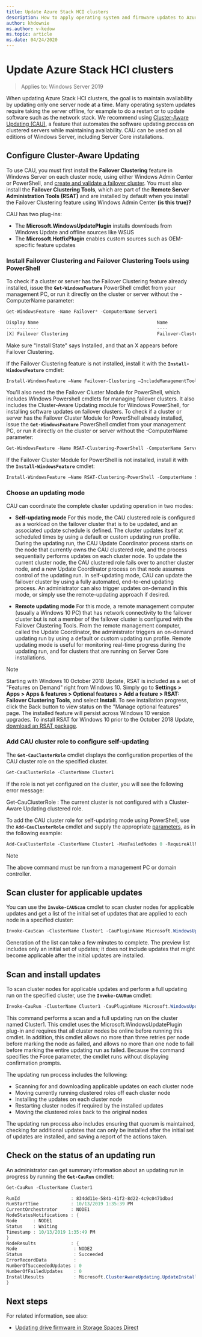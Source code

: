 ```yaml
---
title: Update Azure Stack HCI clusters
description: How to apply operating system and firmware updates to Azure Stack HCI using Windows Admin Center and PowerShell.
author: khdownie
ms.author: v-kedow
ms.topic: article
ms.date: 04/24/2020
---
```


# Update Azure Stack HCI clusters

> Applies to: Windows Server 2019

When updating Azure Stack HCI clusters, the goal is to maintain availability by updating only one server node at a time. Many operating system updates require taking the server offline, for example to do a restart or to update software such as the network stack. We recommend using [Cluster-Aware Updating (CAU)](/windows-server/failover-clustering/cluster-aware-updating), a feature that automates the software updating process on clustered servers while maintaining availability. CAU can be used on all editions of Windows Server, including Server Core installations.

## Configure Cluster-Aware Updating

To use CAU, you must first install the **Failover Clustering** feature in Windows Server on each cluster node, using either Windows Admin Center or PowerShell, and [create and validate a failover cluster](/windows-server/failover-clustering/create-failover-cluster#create-a-failover-cluster-by-using-windows-powershell). You must also install the **Failover Clustering Tools**, which are part of the **Remote Server Administration Tools (RSAT)** and are installed by default when you install the Failover Clustering feature using Windows Admin Center **(is this true)?**

CAU has two plug-ins:

- The **Microsoft.WindowsUpdatePlugin** installs downloads from Windows Update and offline sources like WSUS
- The **Microsoft.HotfixPlugin** enables custom sources such as OEM-specific feature updates

### Install Failover Clustering and Failover Clustering Tools using PowerShell

To check if a cluster or server has the Failover Clustering feature already installed, issue the **`Get-WindowsFeature`** PowerShell cmdlet from your management PC, or run it directly on the cluster or server without the -ComputerName parameter:

```PowerShell
Get-WindowsFeature -Name Failover* -ComputerName Server1

Display Name                                            Name                       Install State
------------                                            ----                       -------------
[X] Failover Clustering                                 Failover-Clustering            Installed
```

Make sure "Install State" says Installed, and that an X appears before Failover Clustering. 

If the Failover Clustering feature is not installed, install it with the **`Install-WindowsFeature`** cmdlet:

```PowerShell
Install-WindowsFeature –Name Failover-Clustering –IncludeManagementTools -ComputerName Server1
```

You'll also  need the the Failover Cluster Module for PowerShell, which includes Windows Powershell cmdlets for managing failover clusters. It also includes the Cluster-Aware Updating module for Windows PowerShell, for installing software updates on failover clusters. To check if a cluster or server has the Failover Cluster Module for PowerShell already installed, issue the **`Get-WindowsFeature`** PowerShell cmdlet from your management PC, or run it directly on the cluster or server without the -ComputerName parameter:

```PowerShell
Get-WindowsFeature -Name RSAT-Clustering-PowerShell -ComputerName Server1
```

If the Failover Cluster Module for PowerShell is not installed, install it with the **`Install-WindowsFeature`** cmdlet:

```PowerShell
Install-WindowsFeature –Name RSAT-Clustering-PowerShell -ComputerName Server1
```

### Choose an updating mode

CAU can coordinate the complete cluster updating operation in two modes:  
  
-   **Self-updating mode** For this mode, the CAU clustered role is configured as a workload on the failover cluster that is to be updated, and an associated update schedule is defined. The cluster updates itself at scheduled times by using a default or custom updating run profile. During the updating run, the CAU Update Coordinator process starts on the node that currently owns the CAU clustered role, and the process sequentially performs updates on each cluster node. To update the current cluster node, the CAU clustered role fails over to another cluster node, and a new Update Coordinator process on that node assumes control of the updating run. In self-updating mode, CAU can update the failover cluster by using a fully automated, end-to-end updating process. An administrator can also trigger updates on-demand in this mode, or simply use the remote-updating approach if desired. 
  
-   **Remote updating mode** For this mode, a remote management computer (usually a Windows 10 PC) that has network connectivity to the failover cluster but is not a member of the failover cluster is configured with the Failover Clustering Tools. From the remote management computer, called the Update Coordinator, the administrator triggers an on-demand updating run by using a default or custom updating run profile. Remote updating mode is useful for monitoring real-time progress during the updating run, and for clusters that are running on Server Core installations.  


   > [!NOTE]
   > Starting with Windows 10 October 2018 Update, RSAT is included as a set of "Features on Demand" right from Windows 10. Simply go to **Settings > Apps > Apps & features > Optional features > Add a feature > RSAT: Failover Clustering Tools**, and select **Install**. To see installation progress, click the Back button to view status on the "Manage optional features" page. The installed feature will persist across Windows 10 version upgrades. To install RSAT for Windows 10 prior to the October 2018 Update, [download an RSAT package](https://www.microsoft.com/en-us/download/details.aspx?id=45520).

### Add CAU cluster role to configure self-updating

The **`Get-CauClusterRole`** cmdlet displays the configuration properties of the CAU cluster role on the specified cluster.

```PowerShell
Get-CauClusterRole -ClusterName Cluster1
```

If the role is not yet configured on the cluster, you will see the following error message:

Get-CauClusterRole : The current cluster is not configured with a Cluster-Aware Updating clustered role.

To add the CAU cluster role for self-updating mode using PowerShell, use the **`Add-CauClusterRole`** cmdlet and supply the appropriate [parameters](/powershell/module/clusterawareupdating/add-cauclusterrole?view=win10-ps#parameters), as in the following example:

```PowerShell
Add-CauClusterRole -ClusterName Cluster1 -MaxFailedNodes 0 -RequireAllNodesOnline -EnableFirewallRules -VirtualComputerObjectName Cluster1-CAU -Force -CauPluginName Microsoft.WindowsUpdatePlugin -MaxRetriesPerNode 3 -CauPluginArguments @{ 'IncludeRecommendedUpdates' = 'False' } -StartDate "3/2/2020 3:00:00 AM" -DaysOfWeek 4 -WeeksOfMonth @(3) -verbose
```

   > [!NOTE]
   > The above command must be run from a management PC or domain controller.

## Scan cluster for applicable updates

You can use the **`Invoke-CAUScan`** cmdlet to scan cluster nodes for applicable updates and get a list of the initial set of updates that are applied to each node in a specified cluster:

```PowerShell
Invoke-CauScan -ClusterName Cluster1 -CauPluginName Microsoft.WindowsUpdatePlugin -Verbose
```

Generation of the list can take a few minutes to complete. The preview list includes only an initial set of updates; it does not include updates that might become applicable after the initial updates are installed.

## Scan and install updates

To scan cluster nodes for applicable updates and perform a full updating run on the specified cluster, use the **`Invoke-CAURun`** cmdlet:

```PowerShell
Invoke-CauRun -ClusterName Cluster1 -CauPluginName Microsoft.WindowsUpdatePlugin -MaxFailedNodes 1 -MaxRetriesPerNode 3 -RequireAllNodesOnline -Force
```

This command performs a scan and a full updating run on the cluster named Cluster1. This cmdlet uses the Microsoft.WindowsUpdatePlugin plug-in and requires that all cluster nodes be online before running this cmdlet. In addition, this cmdlet allows no more than three retries per node before marking the node as failed, and allows no more than one node to fail before marking the entire updating run as failed. Because the command specifies the Force parameter, the cmdlet runs without displaying confirmation prompts.

The updating run process includes the following: 
- Scanning for and downloading applicable updates on each cluster node
- Moving currently running clustered roles off each cluster node
- Installing the updates on each cluster node
- Restarting cluster nodes if required by the installed updates
- Moving the clustered roles back to the original nodes

The updating run process also includes ensuring that quorum is maintained, checking for additional updates that can only be installed after the initial set of updates are installed, and saving a report of the actions taken.

## Check on the status of an updating run

An administrator can get summary information about an updating run in progress by running the **`Get-CauRun`** cmdlet:

```PowerShell
Get-CauRun -ClusterName Cluster1

RunId                   : 834dd11e-584b-41f2-8d22-4c9c0471dbad 
RunStartTime            : 10/13/2019 1:35:39 PM 
CurrentOrchestrator     : NODE1 
NodeStatusNotifications : { 
Node      : NODE1 
Status    : Waiting 
Timestamp : 10/13/2019 1:35:49 PM 
} 
NodeResults             : { 
Node                     : NODE2 
Status                   : Succeeded 
ErrorRecordData          : 
NumberOfSucceededUpdates : 0 
NumberOfFailedUpdates    : 0 
InstallResults           : Microsoft.ClusterAwareUpdating.UpdateInstallResult[] 
}
```

## Next steps

For related information, see also:

- [Updating drive firmware in Storage Spaces Direct](/windows-server/storage/update-firmware)
